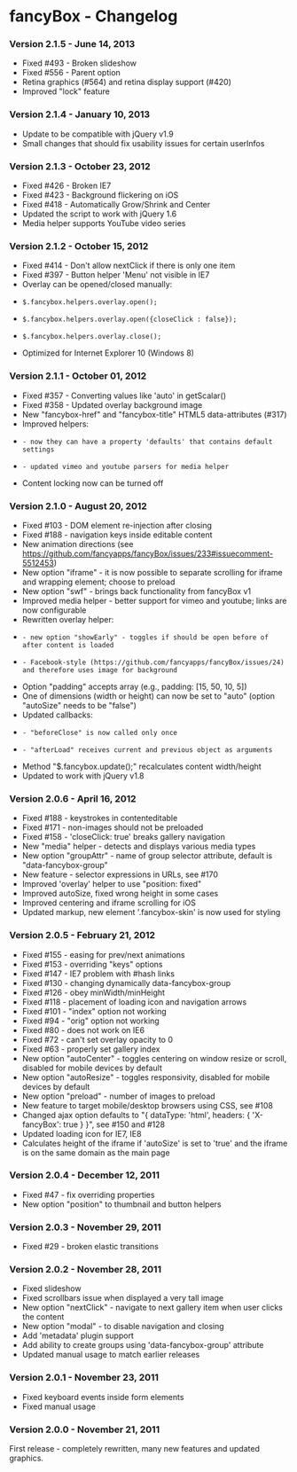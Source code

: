fancyBox - Changelog
=========

### Version 2.1.5 - June 14, 2013
* Fixed #493 - Broken slideshow
* Fixed #556 - Parent option
* Retina graphics (#564) and retina display support (#420)
* Improved "lock" feature

### Version 2.1.4 - January 10, 2013
* Update to be compatible with jQuery v1.9
* Small changes that should fix usability issues for certain userInfos

### Version 2.1.3 - October 23, 2012

* Fixed #426 - Broken IE7
* Fixed #423 - Background flickering on iOS
* Fixed #418 - Automatically Grow/Shrink and Center
* Updated the script to work with jQuery 1.6
* Media helper supports YouTube video series

### Version 2.1.2 - October 15, 2012

* Fixed #414 - Don't allow nextClick if there is only one item
* Fixed #397 - Button helper 'Menu' not visible in IE7
* Overlay can be opened/closed manually:
*     $.fancybox.helpers.overlay.open();
*     $.fancybox.helpers.overlay.open({closeClick : false});
*     $.fancybox.helpers.overlay.close();
* Optimized for Internet Explorer 10 (Windows 8)

### Version 2.1.1 - October 01, 2012

* Fixed #357 - Converting values like 'auto' in getScalar()
* Fixed #358 - Updated overlay background image
* New "fancybox-href" and "fancybox-title" HTML5 data-attributes (#317)
* Improved helpers:
*     - now they can have a property 'defaults' that contains default settings
*     - updated vimeo and youtube parsers for media helper
* Content locking now can be turned off

### Version 2.1.0 - August 20, 2012

* Fixed #103 - DOM element re-injection after closing
* Fixed #188 - navigation keys inside editable content
* New animation directions (see https://github.com/fancyapps/fancyBox/issues/233#issuecomment-5512453)
* New option "iframe" - it is now possible to separate scrolling for iframe and wrapping element; choose to preload
* New option "swf" - brings back functionality from fancyBox v1
* Improved media helper - better support for vimeo and youtube; links are now configurable
* Rewritten overlay helper:
*     - new option "showEarly" - toggles if should be open before of after content is loaded
*     - Facebook-style (https://github.com/fancyapps/fancyBox/issues/24) and therefore uses image for background
* Option "padding" accepts array (e.g., padding: [15, 50, 10, 5])
* One of dimensions (width or height) can now be set to "auto" (option "autoSize" needs to be "false")
* Updated callbacks:
*     - "beforeClose" is now called only once
*     - "afterLoad" receives current and previous object as arguments
* Method "$.fancybox.update();" recalculates content width/height
* Updated to work with jQuery v1.8

### Version 2.0.6 - April 16, 2012

* Fixed #188 - keystrokes in contenteditable
* Fixed #171 - non-images should not be preloaded
* Fixed #158 - 'closeClick: true' breaks gallery navigation
* New "media" helper - detects and displays various media types
* New option "groupAttr" - name of group selector attribute, default is "data-fancybox-group"
* New feature - selector expressions in URLs, see #170
* Improved 'overlay' helper to use "position: fixed"
* Improved autoSize, fixed wrong height in some cases
* Improved centering and iframe scrolling for iOS
* Updated markup, new element '.fancybox-skin' is now used for styling

### Version 2.0.5 - February 21, 2012

* Fixed #155 - easing for prev/next animations
* Fixed #153 - overriding "keys" options
* Fixed #147 - IE7 problem with #hash links
* Fixed #130 - changing dynamically data-fancybox-group
* Fixed #126 - obey minWidth/minHeight
* Fixed #118 - placement of loading icon and navigation arrows
* Fixed #101 - "index" option not working
* Fixed #94 - "orig" option not working
* Fixed #80 - does not work on IE6
* Fixed #72 - can't set overlay opacity to 0
* Fixed #63 - properly set gallery index
* New option "autoCenter" - toggles centering on window resize or scroll, disabled for mobile devices by default
* New option "autoResize" - toggles responsivity, disabled for mobile devices by default
* New option "preload" - number of images to preload
* New feature to target mobile/desktop browsers using CSS, see #108
* Changed ajax option defaults to "{ dataType: 'html', headers: { 'X-fancyBox': true } }", see #150 and #128
* Updated loading icon for IE7, IE8
* Calculates height of the iframe if 'autoSize' is set to 'true' and the iframe is on the same domain as the main page

### Version 2.0.4 - December 12, 2011

* Fixed #47 - fix overriding properties
* New option "position" to thumbnail and button helpers


### Version 2.0.3 - November 29, 2011

* Fixed #29 - broken elastic transitions


### Version 2.0.2 - November 28, 2011

* Fixed slideshow
* Fixed scrollbars issue when displayed a very tall image
* New option "nextClick" - navigate to next gallery item when user clicks the content
* New option "modal" - to disable navigation and closing
* Add 'metadata' plugin support
* Add ability to create groups using 'data-fancybox-group' attribute
* Updated manual usage to match earlier releases


### Version 2.0.1 - November 23, 2011

* Fixed keyboard events inside form elements
* Fixed manual usage


### Version 2.0.0 - November 21, 2011

First release - completely rewritten, many new features and updated graphics.